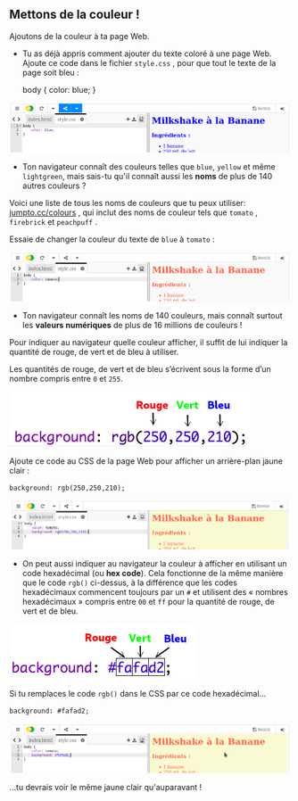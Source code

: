 ## Mettons de la couleur !

Ajoutons de la couleur à ta page Web.

+ Tu as déjà appris comment ajouter du texte coloré à une page Web. Ajoute ce code dans le fichier `style.css` , pour que tout le texte de la page soit bleu :

    body {
        color: blue;
    }
    

![capture d'écran](images/recipe-blue.png)

+ Ton navigateur connaît des couleurs telles que `blue`, `yellow` et même `lightgreen`, mais sais-tu qu'il connaît aussi les **noms** de plus de 140 autres couleurs ?

Voici une liste de tous les noms de couleurs que tu peux utiliser: [jumpto.cc/colours](http://jumpto.cc/colours) , qui inclut des noms de couleur tels que `tomato` , `firebrick` et `peachpuff` .

Essaie de changer la couleur du texte de `blue` à `tomato` :

![capture d'écran](images/recipe-tomato.png)

+ Ton navigateur connaît les noms de 140 couleurs, mais connaît surtout les **valeurs numériques** de plus de 16 millions de couleurs !

Pour indiquer au navigateur quelle couleur afficher, il suffit de lui indiquer la quantité de rouge, de vert et de bleu à utiliser.

Les quantités de rouge, de vert et de bleu s’écrivent sous la forme d’un nombre compris entre `0` et `255`.

![capture d'écran](images/recipe-rgb-img.png)

Ajoute ce code au CSS de la page Web pour afficher un arrière-plan jaune clair :

    background: rgb(250,250,210);
    

![capture d'écran](images/recipe-rgb.png)

+ On peut aussi indiquer au navigateur la couleur à afficher en utilisant un code hexadécimal (ou **hex code**). Cela fonctionne de la même manière que le code `rgb()` ci-dessus, à la différence que les codes hexadécimaux commencent toujours par un `#` et utilisent des « nombres hexadécimaux » compris entre `00` et `ff` pour la quantité de rouge, de vert et de bleu.

![capture d'écran](images/recipe-hex-img.png)

Si tu remplaces le code `rgb()` dans le CSS par ce code hexadécimal...

    background: #fafad2;
    

![capture d'écran](images/recipe-hex.png)

...tu devrais voir le même jaune clair qu'auparavant !